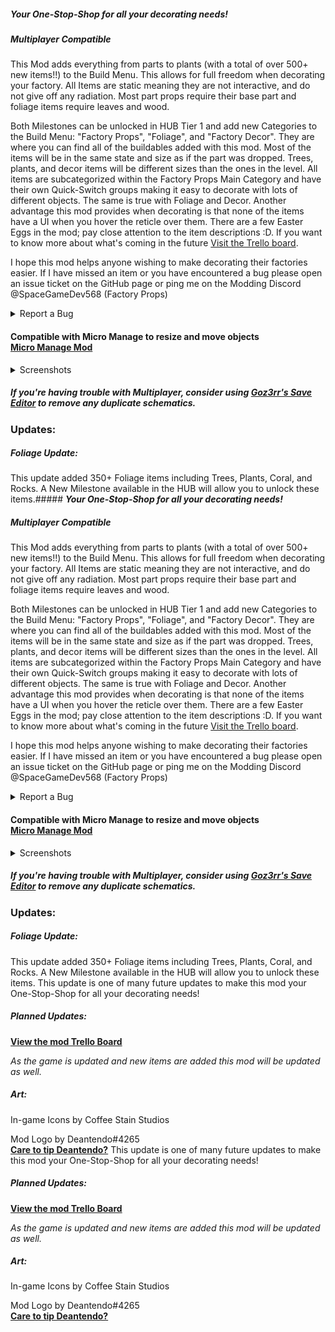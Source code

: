  ##### __*Your One-Stop-Shop for all your decorating needs!*__

##### Multiplayer Compatible
This Mod adds everything from parts to plants (with a total of over 500+ new items!!) to the Build Menu. This allows for full freedom when decorating your factory.
All Items are static meaning they are not interactive, and do not give off any radiation.
Most part props require their base part and foliage items require leaves and wood.

Both Milestones can be unlocked in HUB Tier 1 and add new Categories to the Build Menu: "Factory Props", "Foliage", and "Factory Decor".
They are where you can find all of the buildables added with this mod. Most of the items will be in the same state and size as if the part was dropped. Trees, plants, and decor items will be different sizes than the ones in the level. 
All items are subcategorized within the Factory Props Main Category and have their own Quick-Switch groups making it easy to decorate with lots of different objects. The same is true with Foliage and Decor.
Another advantage this mod provides when decorating is that none of the items have a UI when you hover the reticle over them.
There are a few Easter Eggs in the mod; pay close attention to the item descriptions :D. If you want to know more about what's coming in the future [Visit the Trello board](https://trello.com/b/uY3LaJ8t/factory-prop-mod).

I hope this mod helps anyone wishing to make decorating their factories easier. If I have missed an item or you have encountered a bug please open an issue ticket on the GitHub page or ping me on the Modding Discord @SpaceGameDev568 (Factory Props)

<details>
<summary> Report a Bug </summary>

[__Open a GitHub issue to report a bug__ ](https://github.com/SpaceGameDev568/Factory_Prop_Mod/issues/new)

[__View existing GitHub issues__](https://github.com/SpaceGameDev568/Factory_Prop_Mod/issues)

</details>

#### Compatible with Micro Manage to resize and move objects<br>[__Micro Manage Mod__](https://ficsit.app/mod/MicroManage)
<details>
<summary>Screenshots</summary>

[View Screenshots](https://drive.google.com/drive/folders/1b3x5U3yLMNs-nPqLYPEoSoCAR_JHz7lm?usp=sharing)

 </details>

##### If you're having trouble with Multiplayer, consider using [Goz3rr's Save Editor](https://github.com/Goz3rr/SatisfactorySaveEditor) to remove any duplicate schematics.


### Updates:

##### Foliage Update:

This update added 350+ Foliage items including Trees, Plants, Coral, and Rocks.
A New Milestone available in the HUB will allow you to unlock these items.##### __*Your One-Stop-Shop for all your decorating needs!*__

##### Multiplayer Compatible
This Mod adds everything from parts to plants (with a total of over 500+ new items!!) to the Build Menu. This allows for full freedom when decorating your factory.
All Items are static meaning they are not interactive, and do not give off any radiation.
Most part props require their base part and foliage items require leaves and wood.

Both Milestones can be unlocked in HUB Tier 1 and add new Categories to the Build Menu: "Factory Props", "Foliage", and "Factory Decor".
They are where you can find all of the buildables added with this mod. Most of the items will be in the same state and size as if the part was dropped. Trees, plants, and decor items will be different sizes than the ones in the level. 
All items are subcategorized within the Factory Props Main Category and have their own Quick-Switch groups making it easy to decorate with lots of different objects. The same is true with Foliage and Decor.
Another advantage this mod provides when decorating is that none of the items have a UI when you hover the reticle over them.
There are a few Easter Eggs in the mod; pay close attention to the item descriptions :D. If you want to know more about what's coming in the future [Visit the Trello board](https://trello.com/b/uY3LaJ8t/factory-prop-mod).

I hope this mod helps anyone wishing to make decorating their factories easier. If I have missed an item or you have encountered a bug please open an issue ticket on the GitHub page or ping me on the Modding Discord @SpaceGameDev568 (Factory Props)

<details>
<summary> Report a Bug </summary>

[__Open a GitHub issue to report a bug__ ](https://github.com/SpaceGameDev568/Factory_Prop_Mod/issues/new)

[__View existing GitHub issues__](https://github.com/SpaceGameDev568/Factory_Prop_Mod/issues)

</details>

#### Compatible with Micro Manage to resize and move objects<br>[__Micro Manage Mod__](https://ficsit.app/mod/MicroManage)
<details>
<summary>Screenshots</summary>

[View Screenshots](https://drive.google.com/drive/folders/1b3x5U3yLMNs-nPqLYPEoSoCAR_JHz7lm?usp=sharing)

 </details>

##### If you're having trouble with Multiplayer, consider using [Goz3rr's Save Editor](https://github.com/Goz3rr/SatisfactorySaveEditor/releases) to remove any duplicate schematics.


### Updates:

##### Foliage Update:

This update added 350+ Foliage items including Trees, Plants, Coral, and Rocks.
A New Milestone available in the HUB will allow you to unlock these items.
This update is one of many future updates to make this mod your One-Stop-Shop for all your decorating needs!

##### Planned Updates:

[__View the mod Trello Board__](https://trello.com/b/uY3LaJ8t/factory-prop-mod)

*As the game is updated and new items are added this mod will be updated as well.*

##### Art:

In-game Icons by Coffee Stain Studios

Mod Logo by Deantendo#4265 <br>
[__Care to tip Deantendo?__](https://www.paypal.com/donate/?hosted_button_id=H5NRHB2NFWUPQ)
This update is one of many future updates to make this mod your One-Stop-Shop for all your decorating needs!

##### Planned Updates:

[__View the mod Trello Board__](https://trello.com/b/uY3LaJ8t/factory-prop-mod)

*As the game is updated and new items are added this mod will be updated as well.*

##### Art:

In-game Icons by Coffee Stain Studios

Mod Logo by Deantendo#4265 <br>
[__Care to tip Deantendo?__](https://www.paypal.com/donate/?hosted_button_id=H5NRHB2NFWUPQ)
